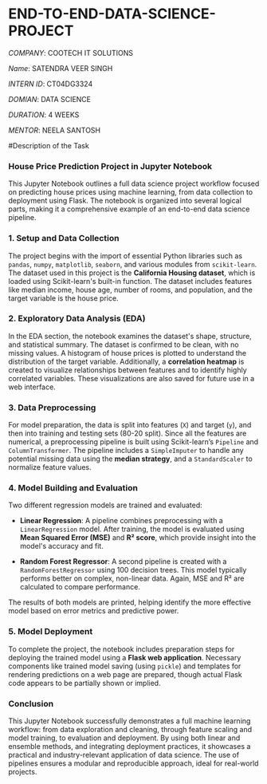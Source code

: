 # END-TO-END-DATA-SCIENCE-PROJECT

*COMPANY*: COOTECH IT SOLUTIONS

*Name*: SATENDRA VEER SINGH

*INTERN ID*: CT04DG3324

*DOMIAN*: DATA SCIENCE

*DURATION*: 4 WEEKS

*MENTOR*: NEELA SANTOSH


#Description of the Task


### **House Price Prediction Project in Jupyter Notebook**

This Jupyter Notebook outlines a full data science project workflow focused on predicting house prices using machine learning, from data collection to deployment using Flask. The notebook is organized into several logical parts, making it a comprehensive example of an end-to-end data science pipeline.


### **1. Setup and Data Collection**

The project begins with the import of essential Python libraries such as `pandas`, `numpy`, `matplotlib`, `seaborn`, and various modules from `scikit-learn`. The dataset used in this project is the **California Housing dataset**, which is loaded using Scikit-learn's built-in function. The dataset includes features like median income, house age, number of rooms, and population, and the target variable is the house price.


### **2. Exploratory Data Analysis (EDA)**

In the EDA section, the notebook examines the dataset's shape, structure, and statistical summary. The dataset is confirmed to be clean, with no missing values. A histogram of house prices is plotted to understand the distribution of the target variable. Additionally, a **correlation heatmap** is created to visualize relationships between features and to identify highly correlated variables. These visualizations are also saved for future use in a web interface.

### **3. Data Preprocessing**

For model preparation, the data is split into features (`X`) and target (`y`), and then into training and testing sets (80-20 split). Since all the features are numerical, a preprocessing pipeline is built using Scikit-learn’s `Pipeline` and `ColumnTransformer`. The pipeline includes a `SimpleImputer` to handle any potential missing data using the **median strategy**, and a `StandardScaler` to normalize feature values.

### **4. Model Building and Evaluation**

Two different regression models are trained and evaluated:

* **Linear Regression**: A pipeline combines preprocessing with a `LinearRegression` model. After training, the model is evaluated using **Mean Squared Error (MSE)** and **R² score**, which provide insight into the model's accuracy and fit.

* **Random Forest Regressor**: A second pipeline is created with a `RandomForestRegressor` using 100 decision trees. This model typically performs better on complex, non-linear data. Again, MSE and R² are calculated to compare performance.

The results of both models are printed, helping identify the more effective model based on error metrics and predictive power.

### **5. Model Deployment**

To complete the project, the notebook includes preparation steps for deploying the trained model using a **Flask web application**. Necessary components like trained model saving (using `pickle`) and templates for rendering predictions on a web page are prepared, though actual Flask code appears to be partially shown or implied.

### **Conclusion**

This Jupyter Notebook successfully demonstrates a full machine learning workflow: from data exploration and cleaning, through feature scaling and model training, to evaluation and deployment. By using both linear and ensemble methods, and integrating deployment practices, it showcases a practical and industry-relevant application of data science. The use of pipelines ensures a modular and reproducible approach, ideal for real-world projects.
